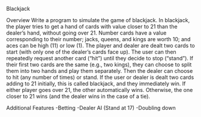Blackjack

Overview
Write  a  program  to  simulate  the  game  of  blackjack.   In
blackjack,  the  player  tries  to  get  a  hand  of  cards  with
value closer to 21 than the dealer’s hand, without going
over 21. Number cards have a value corresponding to their
number; jacks, queens, and kings are worth 10; and aces
can be high (11) or low (1).
The player and dealer are dealt two cards to start (with
only one of the dealer’s cards face up).  The user can then
repeatedly request another card (“hit”) until they decide
to  stop  (“stand”).   If  their  first  two  cards  are  the  same
(e.g., two kings), they can choose to split them into two
hands and play them separately.  Then the dealer can choose to hit (any number of times) or stand.
If the user or dealer is dealt two cards adding to 21 initially, this is called blackjack, and they
immediately win.  If either player goes over 21, the other automatically wins.  Otherwise, the one
closer to 21 wins (and the dealer wins in the case of a tie).

Additional Features
-Betting
-Dealer AI (Stand at 17)
-Doubling down
